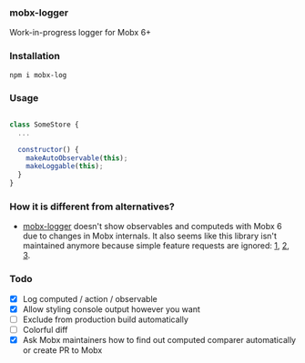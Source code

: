### mobx-logger
Work-in-progress logger for Mobx 6+

### Installation

```
npm i mobx-log
```

### Usage
```js

class SomeStore {
  ...

  constructor() {
    makeAutoObservable(this);
    makeLoggable(this);
  }
}

```

### How it is different from alternatives?
- [mobx-logger](https://github.com/winterbe/mobx-logger) doesn't show observables and computeds with Mobx 6 due to changes in Mobx internals. It also seems like this library isn't maintained anymore because simple feature requests are ignored: [1](https://github.com/winterbe/mobx-logger/issues/20), [2](https://github.com/winterbe/mobx-logger/issues/17), [3](https://github.com/winterbe/mobx-logger/issues/5).

### Todo
- [x] Log computed / action / observable
- [x] Allow styling console output however you want
- [ ] Exclude from production build automatically
- [ ] Colorful diff
- [x] Ask Mobx maintainers how to find out computed comparer automatically or create PR to Mobx
